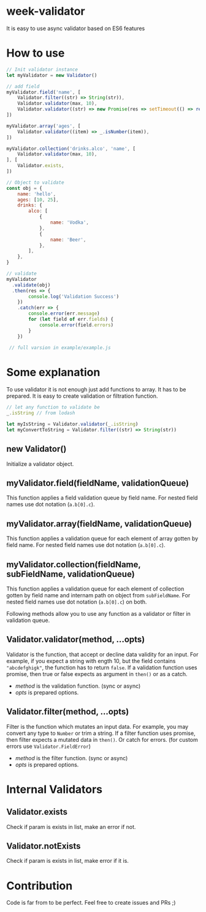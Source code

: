 # week-validator
It is easy to use async validator based on ES6 features

# How to use

```js
// Init validator instance
let myValidator = new Validator()

// add field
myValidator.field('name', [
    Validator.filter((str) => String(str)),
    Validator.validator(max, 10),
    Validator.validator((str) => new Promise(res => setTimeout(() => res(true), 1000))),
])

myValidator.array('ages', [
    Validator.validator((item) => _.isNumber(item)),
])

myValidator.collection('drinks.alco', 'name', [
    Validator.validator(max, 10),
], [
    Validator.exists,
])

// Object to validate
const obj = {
    name: 'hello',
    ages: [10, 25],
    drinks: {
        alco: [
            {
                name: 'Vodka',
            },
            {
                name: 'Beer',
            },
        ],
    },
}

// validate
myValidator
  .validate(obj)
  .then(res => {
        console.log('Validation Success')
    })
    .catch(err => {
        console.error(err.message)
        for (let field of err.fields) {
            console.error(field.errors)
        }
    })
    
 // full varsion in example/example.js
```

# Some explanation

To use validator it is not enough just add functions to array. It has to be prepared.
It is easy to create validation or filtration function.

```js
// let any function to validate be
_.isString // from lodash

let myIsString = Validator.validator(_.isString)
let myConvertToString = Validator.filter((str) => String(str))
```

## new Validator()
Initialize a validator object.

## myValidator.field(fieldName, validationQueue)
This function applies a field validation queue by field name. For nested field names use dot notation (`a.b[0].c`).

## myValidator.array(fieldName, validationQueue)
This function applies a validation queue for each element of array gotten by field name. For nested field names use dot notation (`a.b[0].c`).

## myValidator.collection(fieldName, subFieldName, validationQueue)
This function applies a validation queue for each element of collection gotten by field name and internam path on object from `subFieldName`. For nested field names use dot notation (`a.b[0].c`) on both.

Following methods allow you to use any function as a validator or filter in validation queue.

## Validator.validator(method, ...opts)
Validator is the function, that accept or decline data validity for an input. For example, if you expect a string with ength 10, but the field contains `"abcdefghigk"`, the function has to return `false`. If a validation function uses promise, then true or false expects as argument in `then()` or as a catch.

* *method* is the validation function. (sync or async)
* *opts* is prepared options.

## Validator.filter(method, ...opts)
Filter is the function which mutates an input data. For example, you may convert any type to `Number` or trim a string. If a filter function uses promise, then filter expects a mutated data in `then()`. Or catch for errors. (for custom errors use `Validator.FieldError`)

* *method* is the filter function. (sync or async)
* *opts* is prepared options.

# Internal Validators

## Validator.exists
Check if param is exists in list, make an error if not.

## Validator.notExists
Check if param is exists in list, make error if it is.

# Contribution
Code is far from to be perfect. Feel free to create issues and PRs ;)
